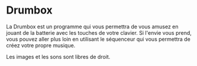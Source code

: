 # Drumbox

La Drumbox est un programme qui vous permettra de vous amusez en jouant de la batterie avec les touches de votre clavier.
Si l'envie vous prend, vous pouvez aller plus loin en utilisant le séquenceur qui vous permettra de créez votre propre musique. 

Les images et les sons sont libres de droit.
